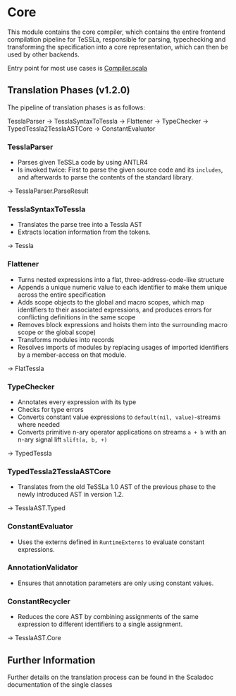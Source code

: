 # Core

This module contains the core compiler, which contains the entire frontend compilation pipeline for TeSSLa, responsible for parsing, typechecking and transforming the specification into a core representation, which can then be used by other backends.

Entry point for most use cases is [Compiler.scala](src/main/scala/de/uni_luebeck/isp/tessla/core/Compiler.scala)

## Translation Phases (v1.2.0)
The pipeline of translation phases is as follows:

TesslaParser → TesslaSyntaxToTessla → Flattener → TypeChecker → TypedTessla2TesslaASTCore → ConstantEvaluator

### TesslaParser
* Parses given TeSSLa code by using ANTLR4
* Is invoked twice: First to parse the given source code and its `includes`, and afterwards to parse the contents of the standard library.

→ TesslaParser.ParseResult

### TesslaSyntaxToTessla

* Translates the parse tree into a Tessla AST
* Extracts location information from the tokens.

→ Tessla

### Flattener

* Turns nested expressions into a flat, three-address-code-like structure
* Appends a unique numeric value to each identifier to make them unique across the entire specification
* Adds scope objects to the global and macro scopes, which map identifiers to their associated expressions, and produces errors for conflicting definitions in the same scope
* Removes block expressions and hoists them into the surrounding macro scope or the global scope)
* Transforms modules into records
* Resolves imports of modules by replacing usages of imported identifiers by a member-access on that module.

→ FlatTessla

### TypeChecker

* Annotates every expression with its type
* Checks for type errors
* Converts constant value expressions to `default(nil, value)`-streams where needed
* Converts primitive n-ary operator applications on streams `a + b` with an n-ary signal lift `slift(a, b, +)`

→ TypedTessla

### TypedTessla2TesslaASTCore

* Translates from the old TeSSLa 1.0 AST of the previous phase to the newly introduced AST in version 1.2.

→ TesslaAST.Typed

### ConstantEvaluator

* Uses the externs defined in `RuntimeExterns` to evaluate constant expressions.

### AnnotationValidator

* Ensures that annotation parameters are only using constant values.

### ConstantRecycler

* Reduces the core AST by combining assignments of the same expression to different identifiers to a single assignment.

→ TesslaAST.Core

## Further Information

Further details on the translation process can be found in the Scaladoc documentation of the single classes
